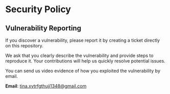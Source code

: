 # Security Policy

## Vulnerability Reporting

If you discover a vulnerability, please report it by creating a ticket directly on this repository.

We ask that you clearly describe the vulnerability and provide steps to reproduce it. Your contributions will help us quickly resolve potential issues.

You can send us video evidence of how you exploited the vulnerability by email.

**Email**: tina.xytrfgthuji1348@gmail.com  
